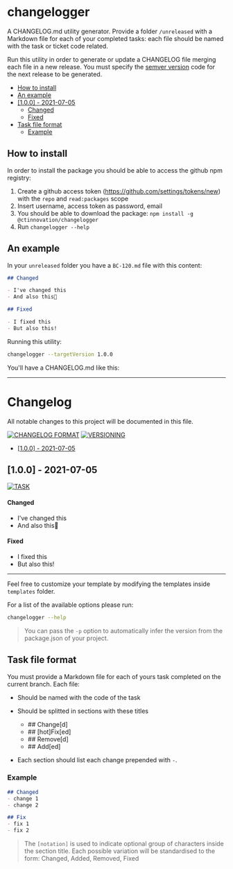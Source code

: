 # changelogger

A CHANGELOG.md utility generator. Provide a folder `/unreleased` with a Markdown file for each of your completed tasks: each file should be named with the task or ticket code related.

Run this utility in order to generate or update a CHANGELOG file merging each file in a new release. You must specify the [semver version](https://semver.org/lang/it/) code for the next release to be generated.

- [How to install](#how-to-install)
- [An example](#an-example)
- [[1.0.0] - 2021-07-05](#100---2021-07-05)
    - [Changed](#changed)
    - [Fixed](#fixed)
- [Task file format](#task-file-format)
  - [Example](#example)

## How to install

In order to install the package you should be able to access the github npm registry:

1. Create a github access token (https://github.com/settings/tokens/new) with the `repo` and `read:packages` scope
3. Insert username, access token as password, email
4. You should be able to download the package: `npm install -g @ctinnovation/changelogger`
5. Run `changelogger --help`

## An example

In your `unreleased` folder you have a `BC-120.md` file with this content:

```markdown
## Changed

- I've changed this
- And also this

## Fixed

- I fixed this
- But also this!
```

Running this utility:

```bash
changelogger --targetVersion 1.0.0
```

You'll have a CHANGELOG.md like this:

---
# Changelog

All notable changes to this project will be documented in this file.

[![CHANGELOG
FORMAT](https://img.shields.io/badge/Format-keepachangelog-orange.svg)](https://keepachangelog.com/en/1.0.0/)
[![VERSIONING](https://img.shields.io/badge/Versioning-semver-red.svg)](https://semver.org/spec/v2.0.0.html)

- [[1.0.0] - 2021-07-05](#100---2021-07-05)

## [1.0.0] - 2021-07-05

[![TASK](https://img.shields.io/badge/TASK-BC%20120-default.svg)](https://ctinnovation.atlassian.net/browse/BC-120)

#### Changed

- I've changed this
- And also this

#### Fixed

- I fixed this
- But also this!

---

Feel free to customize your template by modifying the templates inside `templates` folder.

For a list of the available options please run:

```bash
changelogger --help
```

> You can pass the `-p` option to automatically infer the version from the package.json of your project.

## Task file format

You must provide a Markdown file for each of yours task completed on the current branch. Each file:

- Should be named with the code of the task
- Should be splitted in sections with these titles
  - \## Change[d]
  - \## [hot]Fix[ed]
  - \## Remove[d]
  - \## Add[ed]

- Each section should list each change prepended with `-`.

### Example

```markdown
## Changed
- change 1
- change 2

## Fix
- fix 1
- fix 2
```

> The `[notation]` is used to indicate optional group of characters inside the section title. Each possible variation will be standardised to the form: Changed, Added, Removed, Fixed